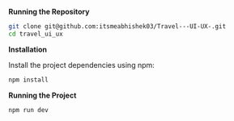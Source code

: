 

**Running the Repository**

```bash
git clone git@github.com:itsmeabhishek03/Travel---UI-UX-.git
cd travel_ui_ux
```

**Installation**

Install the project dependencies using npm:

```bash
npm install
```

**Running the Project**

```bash
npm run dev
```
